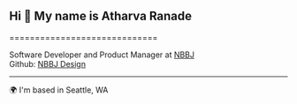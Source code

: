 ## Hi 👋 My name is Atharva Ranade
=============================

Software Developer and Product Manager at [NBBJ](http://www.nbbj.com/) <br />
Github: [NBBJ Design](https://github.com/nbbj-digital)

----------------------------------------------

🌍  I'm based in Seattle, WA
<!--
* 🚀  Current interests: energy modeling using machine learning, 3D Web-Apps, RhinoCompute
* 🧠  I'm learning Javascript (three.js)
* 🧠  I'm learning C#
* 🤝  Collaborating on AEC Projects
-->
<!--![Atharva's GitHub stats](https://github-readme-stats.vercel.app/api?username=atharvaranade4)

[![Top Langs](https://github-readme-stats.vercel.app/api/top-langs/?username=atharvaranade4&layout=compact)](https://github.com/atharvaranade4/github-readme-stats)
-->



<!--
**atharvaranade4/atharvaranade4** is a ✨ _special_ ✨ repository because its `README.md` (this file) appears on your GitHub profile.

Here are some ideas to get you started:

- 🔭 I’m currently working on ...
- 🌱 I’m currently learning ...
- 👯 I’m looking to collaborate on ...
- 🤔 I’m looking for help with ...
- 💬 Ask me about ...
- 📫 How to reach me: ...
- 😄 Pronouns: ...
- ⚡ Fun fact: ...
- 🖥️  See my portfolio at [My Portfolio](http://www.sachindabas.works/)
- ✉️  You can contact me at [aranade@nbbj.com](mailto:sdabas@andrew.cmu.edu)
-->
